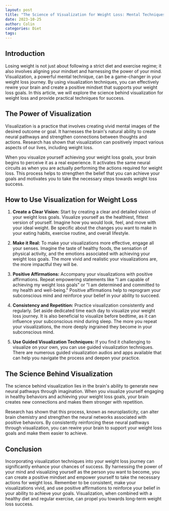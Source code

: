```yaml
---
layout: post
title: "The Science of Visualization for Weight Loss: Mental Techniques for Success"
date: 2023-10-25
author: Colin
categories: Diet
tags: 
---
```


## Introduction

Losing weight is not just about following a strict diet and exercise regime; it also involves aligning your mindset and harnessing the power of your mind. Visualization, a powerful mental technique, can be a game-changer in your weight loss journey. By using visualization techniques, you can effectively rewire your brain and create a positive mindset that supports your weight loss goals. In this article, we will explore the science behind visualization for weight loss and provide practical techniques for success.

## The Power of Visualization

Visualization is a practice that involves creating vivid mental images of the desired outcome or goal. It harnesses the brain's natural ability to create neural pathways and strengthen connections between thoughts and actions. Research has shown that visualization can positively impact various aspects of our lives, including weight loss.

When you visualize yourself achieving your weight loss goals, your brain begins to perceive it as a real experience. It activates the same neural circuits as when you are actually performing the actions required for weight loss. This process helps to strengthen the belief that you can achieve your goals and motivates you to take the necessary steps towards weight loss success.

## How to Use Visualization for Weight Loss

1. **Create a Clear Vision:** Start by creating a clear and detailed vision of your weight loss goals. Visualize yourself as the healthiest, fittest version of yourself. Imagine how you would look, feel, and move with your ideal weight. Be specific about the changes you want to make in your eating habits, exercise routine, and overall lifestyle.

2. **Make it Real:** To make your visualizations more effective, engage all your senses. Imagine the taste of healthy foods, the sensation of physical activity, and the emotions associated with achieving your weight loss goals. The more vivid and realistic your visualizations are, the more impactful they will be.

3. **Positive Affirmations:** Accompany your visualizations with positive affirmations. Repeat empowering statements like "I am capable of achieving my weight loss goals" or "I am determined and committed to my health and well-being." Positive affirmations help to reprogram your subconscious mind and reinforce your belief in your ability to succeed.

4. **Consistency and Repetition:** Practice visualization consistently and regularly. Set aside dedicated time each day to visualize your weight loss journey. It is also beneficial to visualize before bedtime, as it can influence your subconscious mind during sleep. The more you repeat your visualizations, the more deeply ingrained they become in your subconscious mind.

5. **Use Guided Visualization Techniques:** If you find it challenging to visualize on your own, you can use guided visualization techniques. There are numerous guided visualization audios and apps available that can help you navigate the process and deepen your practice.

## The Science Behind Visualization

The science behind visualization lies in the brain's ability to generate new neural pathways through imagination. When you visualize yourself engaging in healthy behaviors and achieving your weight loss goals, your brain creates new connections and makes them stronger with repetition.

Research has shown that this process, known as neuroplasticity, can alter brain chemistry and strengthen the neural networks associated with positive behaviors. By consistently reinforcing these neural pathways through visualization, you can rewire your brain to support your weight loss goals and make them easier to achieve.

## Conclusion

Incorporating visualization techniques into your weight loss journey can significantly enhance your chances of success. By harnessing the power of your mind and visualizing yourself as the person you want to become, you can create a positive mindset and empower yourself to take the necessary actions for weight loss. Remember to be consistent, make your visualizations vivid, and use positive affirmations to reinforce your belief in your ability to achieve your goals. Visualization, when combined with a healthy diet and regular exercise, can propel you towards long-term weight loss success.